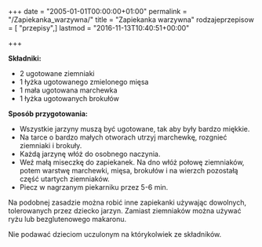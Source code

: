+++
date = "2005-01-01T00:00:00+01:00"
permalink = "/Zapiekanka_warzywna/"
title = "Zapiekanka warzywna"
rodzajeprzepisow = [ "przepisy",]
lastmod = "2016-11-13T10:40:51+00:00"

+++

**Składniki:**

-   2 ugotowane ziemniaki
-   1 łyżka ugotowanego zmielonego mięsa
-   1 mała ugotowana marchewka
-   1 łyżka ugotowanych brokułów

**Sposób przygotowania:**

-   Wszystkie jarzyny muszą być ugotowane, tak aby były bardzo miękkie.
-   Na tarce o bardzo małych otworach utrzyj marchewkę, rozgnieć ziemniaki i brokuły.
-   Każdą jarzynę włóż do osobnego naczynia.
-   Weź małą miseczkę do zapiekanek. Na dno włóż połowę ziemniaków, potem warstwę marchewki, mięsa, brokułów i na wierzch pozostałą część utartych ziemniaków.
-   Piecz w nagrzanym piekarniku przez 5-6 min.

Na podobnej zasadzie można robić inne zapiekanki używając dowolnych, tolerowanych przez dziecko jarzyn. Zamiast ziemniaków można używać ryżu lub bezglutenowego makaronu.

Nie podawać dzieciom uczulonym na którykolwiek ze składników.
